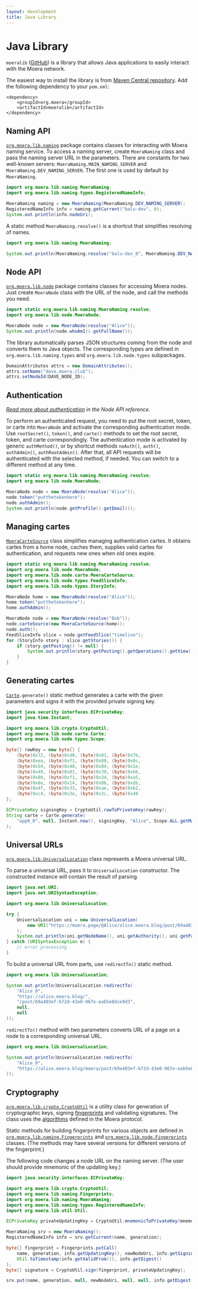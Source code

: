 ```yaml
---
layout: development
title: Java Library
---
```


# Java Library

`moeralib` ([GitHub][1]) is a library that allows Java applications to easily
interact with the Moera network.

The easiest way to install the library is from [Maven Central repository][2].
Add the following dependency to your `pom.xml`:

```
<dependency>
    <groupId>org.moera</groupId>
    <artifactId>moeralib</artifactId>
</dependency>
```

## Naming API

<code><a href="javadoc/org/moera/lib/naming/package-summary.html">org.moera.lib.naming</a></code>
package contains classes for interacting with Moera naming service. To access a naming server,
create `MoeraNaming` class and pass the naming server URL in the parameters. There are
constants for two well-known servers: `MoeraNaming.MAIN_NAMING_SERVER` and
`MoeraNaming.DEV_NAMING_SERVER`. The first one is used by default by `MoeraNaming`.

```java
import org.moera.lib.naming.MoeraNaming;
import org.moera.lib.naming.types.RegisteredNameInfo;

MoeraNaming naming = new MoeraNaming(MoeraNaming.DEV_NAMING_SERVER);
RegisteredNameInfo info = naming.getCurrent("balu-dev", 0);
System.out.println(info.nodeUri);
```

A static method `MoeraNaming.resolve()` is a shortcut that simplifies resolving of names.

```java
import org.moera.lib.naming.MoeraNaming;

System.out.println(MoeraNaming.resolve("balu-dev_0", MoeraNaming.DEV_NAMING_SERVER));
```

## Node API

<code><a href="javadoc/org/moera/lib/node/package-summary.html">org.moera.lib.node</a></code>
package contains classes for accessing Moera nodes. Just create `MoeraNode` class with the URL of
the node, and call the methods you need.

```java
import static org.moera.lib.naming.MoeraNaming.resolve;
import org.moera.lib.node.MoeraNode;

MoeraNode node = new MoeraNode(resolve("Alice"));
System.out.println(node.whoAmI().getFullName());
```

The library automatically parses JSON structures coming from the node and
converts them to Java objects. The corresponding types are defined in
`org.moera.lib.naming.types` and `org.moera.lib.node.types` subpackages.

```java
DomainAttributes attrs = new DomainAttributes();
attrs.setName("dave.moera.club");
attrs.setNodeId(DAVE_NODE_ID);
```

## Authentication

_[Read more about authentication][3] in the Node API reference._

To perform an authenticated request, you need to put the root secret, token, or carte
into `MoeraNode` and activate the corresponding authentication mode. Use
`rootSecret()`, `token()`, and `carte()` methods to set the root secret, token, and
carte correspondingly. The authentication mode is activated by generic
`authMethod()`, or by shortcut methods `noAuth()`, `auth()`, `authAdmin()`,
`authRootAdmin()`. After that, all API requests will be authenticated with
the selected method, if needed. You can switch to a different method at any time.

```java
import static org.moera.lib.naming.MoeraNaming.resolve;
import org.moera.lib.node.MoeraNode;

MoeraNode node = new MoeraNode(resolve("Alice"));
node.token("putthetokenhere");
node.authAdmin();
System.out.println(node.getProfile().getEmail());
```

## Managing cartes

<code><a href="javadoc/org/moera/lib/node/carte/MoeraCarteSource.html">MoeraCarteSource</a></code>
class simplifies managing authentication cartes. It obtains cartes from a home node,
caches them, supplies valid cartes for authentication, and requests new ones
when old ones expire.

```java
import static org.moera.lib.naming.MoeraNaming.resolve;
import org.moera.lib.node.MoeraNode;
import org.moera.lib.node.carte.MoeraCarteSource;
import org.moera.lib.node.types.FeedSliceInfo;
import org.moera.lib.node.types.StoryInfo;

MoeraNode home = new MoeraNode(resolve("Alice"));
home.token("putthetokenhere");
home.authAdmin();

MoeraNode node = new MoeraNode(resolve("Bob"));
node.carteSource(new MoeraCarteSource(home));
node.auth();
FeedSliceInfo slice = node.getFeedSlice("timeline");
for (StoryInfo story : slice.getStories()) {
    if (story.getPosting() != null) {
        System.out.println(story.getPosting().getOperations().getView(), story.getPosting().getHeading());
    }
}
```

## Generating cartes

<code><a href="javadoc/org/moera/lib/node/carte/Carte.html">Carte</a>.generate()</code>
static method generates a carte with the given parameters and signs it with
the provided private signing key.

```java
import java.security.interfaces.ECPrivateKey;
import java.time.Instant;

import org.moera.lib.crypto.CryptoUtil;
import org.moera.lib.node.carte.Carte;
import org.moera.lib.node.types.Scope;

byte[] rawKey = new byte[] {
    (byte)0x72, (byte)0xd0, (byte)0x81, (byte)0x7b,
    (byte)0xea, (byte)0xf1, (byte)0x80, (byte)0x0c,
    (byte)0x54, (byte)0x48, (byte)0x84, (byte)0x1e,
    (byte)0x49, (byte)0x01, (byte)0x39, (byte)0xb6,
    (byte)0x80, (byte)0xf1, (byte)0x34, (byte)0xa5,
    (byte)0x6e, (byte)0x14, (byte)0x0b, (byte)0xdb,
    (byte)0x4f, (byte)0x33, (byte)0xae, (byte)0xb2,
    (byte)0xc4, (byte)0x3e, (byte)0x3c, (byte)0x48
};

ECPrivateKey signingKey = CryptoUtil.rawToPrivateKey(rawKey);
String carte = Carte.generate(
    "app0_0", null, Instant.now(), signingKey, "Alice", Scope.ALL.getMask(), Scope.NONE.getMask()
);
```

## Universal URLs

<code><a href="javadoc/org/moera/lib/UniversalLocation.html">org.moera.lib.UniversalLocation</a></code>
class represents a Moera universal URL.

To parse a universal URL, pass it to `UniversalLocation` constructor.
The constructed instance will contain the result of parsing.

```java
import java.net.URI;
import java.net.URISyntaxException;

import org.moera.lib.UniversalLocation;

try {
    UniversalLocation uni = new UniversalLocation(
        new URI("https://moera.page/@Alice/alice.moera.blog/post/69a403ef-b72d-43e0-967e-eab5e8dce9d3")
    );
    System.out.println(uni.getNodeName(), uni.getAuthority(), uni.getPath(), uni);
} catch (URISyntaxException e) {
    // error processing
}
```

To build a universal URL from parts, use `redirectTo()` static method.

```java
import org.moera.lib.UniversalLocation;

System.out.println(UniversalLocation.redirectTo(
    "Alice_0",
    "https://alice.moera.blog/",
    "/post/69a403ef-b72d-43e0-967e-eab5e8dce9d3",
    null,
    null
));
```

`redirectTo()` method with two parameters converts URL of a page on a node to
a corresponding universal URL.

```java
import org.moera.lib.UniversalLocation;

System.out.println(UniversalLocation.redirectTo(
    "Alice_0",
    "https://alice.moera.blog/moera/post/69a403ef-b72d-43e0-967e-eab5e8dce9d3"
));
```

## Cryptography

<code><a href="javadoc/org/moera/lib/crypto/CryptoUtil.html">org.moera.lib.crypto.CryptoUtil</a></code>
is a utility class for generation of cryptographic keys, signing
<a href="../cryptography/fingerprint.html">fingerprints</a> and validating
signatures. The class uses the <a href="../cryptography/algorithms.html">algorithms</a>
defined in the Moera protocol.

Static methods for building fingerprints for various objects are defined in
<code><a href="javadoc/org/moera/lib/naming/Fingerprints.html">org.moera.lib.naming.Fingerprints</a></code>
and <code><a href="javadoc/org/moera/lib/node/Fingerprints.html">org.moera.lib.node.Fingerprints</a></code>
classes. (The methods may have several versions for different versions of
the fingerprint.)

The following code changes a node URL on the naming server.
(The user should provide mnemonic of the updating key.)

```java
import java.security.interfaces.ECPrivateKey;

import org.moera.lib.crypto.CryptoUtil;
import org.moera.lib.naming.Fingerprints;
import org.moera.lib.naming.MoeraNaming;
import org.moera.lib.naming.types.RegisteredNameInfo;
import org.moera.lib.util.Util;

ECPrivateKey privateUpdatingKey = CryptoUtil.mnemonicToPrivateKey(mnemonic);

MoeraNaming srv = new MoeraNaming();
RegisteredNameInfo info = srv.getCurrent(name, generation);

byte[] fingerprint = Fingerprints.putCall(
    name, generation, info.getUpdatingKey(), newNodeUri, info.getSigningKey(),
    Util.toTimestamp(info.getValidFrom()), info.getDigest()
);
byte[] signature = CryptoUtil.sign(fingerprint, privateUpdatingKey);

srv.put(name, generation, null, newNodeUri, null, null, info.getDigest(), signature);
```

[1]: https://github.com/MoeraOrg/java-moeralib
[2]: https://www.npmjs.com/package/moeralib
[3]: /development/node-api/authentication.html
